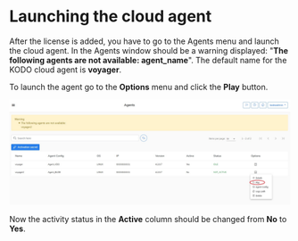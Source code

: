 # Launching the cloud agent

After the license is added, you have to go to the Agents menu and launch the cloud agent.  In the Agents window should be a warning displayed: "**The following agents are not available: agent\_name**". The default name for the KODO cloud agent is **voyager**.

To launch the agent go to the **Options** menu and click the **Play** button.

![](../../.gitbook/assets/agent-01.png)

Now the activity status in the **Active** column should be changed from **No** to **Yes**. 


